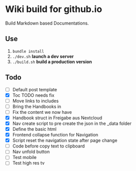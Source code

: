 # Wiki build for github.io

Build Markdown based Documentations.

## Use

1. `bundle install`
2. `./dev.sh` **launch a dev server**
3. `./build.sh` **build a production version**

## Todo

- [ ] Default post template
- [x] Toc TODO needs fix
- [ ] Move links to includes
- [ ] Bring the Handbooks in
- [ ] Fix the content we now have
- [x] Handbook struct in Freigabe aus Nextcloud
- [x] Nav create script to pre create the json in the \_data folder
- [x] Define the basic html
- [x] Frontend collapse function for Navigation
- [x] Script reset the navigation state after page change
- [ ] Code before copy text to clipboard
- [ ] Nav unfold button
- [ ] Test mobile
- [ ] Test high res tv
